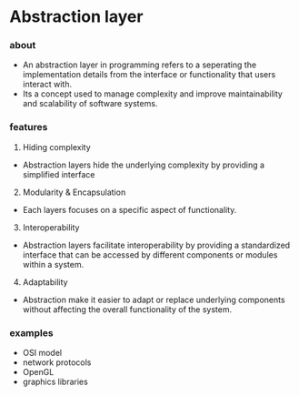 # Abstraction layer

### about

- An abstraction layer in programming refers to a seperating the implementation details from the interface or functionality that users interact with.
- Its a concept used to manage complexity and improve maintainability and scalability of software systems.


### features

1. Hiding complexity
   
- Abstraction layers hide the underlying complexity by providing a simplified interface

2. Modularity & Encapsulation
   
- Each layers focuses on a specific aspect of functionality.

3. Interoperability

- Abstraction layers facilitate interoperability by providing a standardized interface that can be accessed by different components or modules within a system.

4. Adaptability

- Abstraction make it easier to adapt or replace underlying components without affecting the overall functionality of the system.

### examples

- OSI model
- network protocols
- OpenGL
- graphics libraries